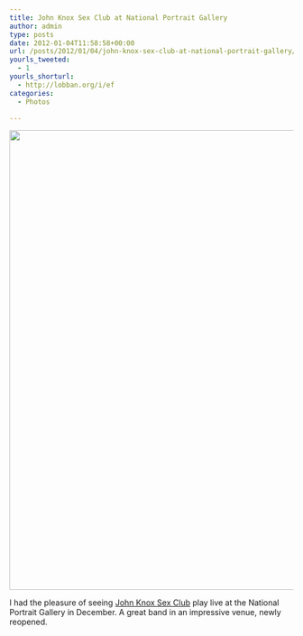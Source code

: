 ```yaml
---
title: John Knox Sex Club at National Portrait Gallery
author: admin
type: posts
date: 2012-01-04T11:58:58+00:00
url: /posts/2012/01/04/john-knox-sex-club-at-national-portrait-gallery/
yourls_tweeted:
  - 1
yourls_shorturl:
  - http://lobban.org/i/ef
categories:
  - Photos

---
```

<img class="alignnone size-large wp-image-1469216389" title="John Knox Sex Club" src="http://lobban.org/wp-content/uploads/2012/01/P1090507-612x814.jpg" alt="" width="612" height="814" />

I had the pleasure of seeing [John Knox Sex Club][1] play live at the National Portrait Gallery in December. A great band in an impressive venue, newly reopened.

 [1]: http://www.johnknoxsexclub.com/